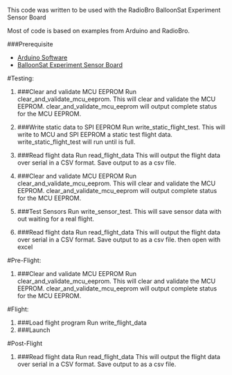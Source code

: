 This code was written to be used with the RadioBro BalloonSat Experiment Sensor Board

Most of code is based on examples from Arduino and RadioBro.

###Prerequisite
- [Arduino Software](http://arduino.cc/en/Main/Software)
- [BalloonSat Experiment Sensor Board](http://shop.radiobro.com/BalloonSat-Experiment-Sensor-Board-BSExpBrd.htm)

#Testing:
1. ###Clear and validate MCU EEPROM
  Run clear\_and\_validate\_mcu\_eeprom.  This will clear and validate the MCU EEPROM. clear\_and\_validate\_mcu\_eeprom will output complete status for the MCU EEPROM.

2. ###Write static data to SPI EEPROM
  Run write\_static\_flight\_test.  This will write to MCU and SPI EEPROM a static test flight data. write\_static\_flight\_test will run until is full.

3. ###Read flight data
  Run read\_flight\_data  This will output the flight data over serial in a CSV format.  Save output to as a csv file.

4. ###Clear and validate MCU EEPROM
  Run clear\_and\_validate\_mcu\_eeprom.  This will clear and validate the MCU EEPROM. clear\_and\_validate\_mcu\_eeprom will output complete status for the MCU EEPROM.

5. ###Test Sensors
  Run write\_sensor\_test.  This will save sensor data with out waiting for a real flight.

6. ###Read flight data
  Run read\_flight\_data  This will output the flight data over serial in a CSV format.  Save output to as a csv file.  then open with excel

#Pre-Flight:
1. ###Clear and validate MCU EEPROM
  Run clear\_and\_validate\_mcu\_eeprom.  This will clear and validate the MCU EEPROM. clear\_and\_validate\_mcu\_eeprom will output complete status for the MCU EEPROM.

#Flight:

1. ###Load flight program
  Run write\_flight\_data
2. ###Launch

#Post-Flight

1. ###Read flight data
  Run read\_flight\_data  This will output the flight data over serial in a CSV format.  Save output to as a csv file.
